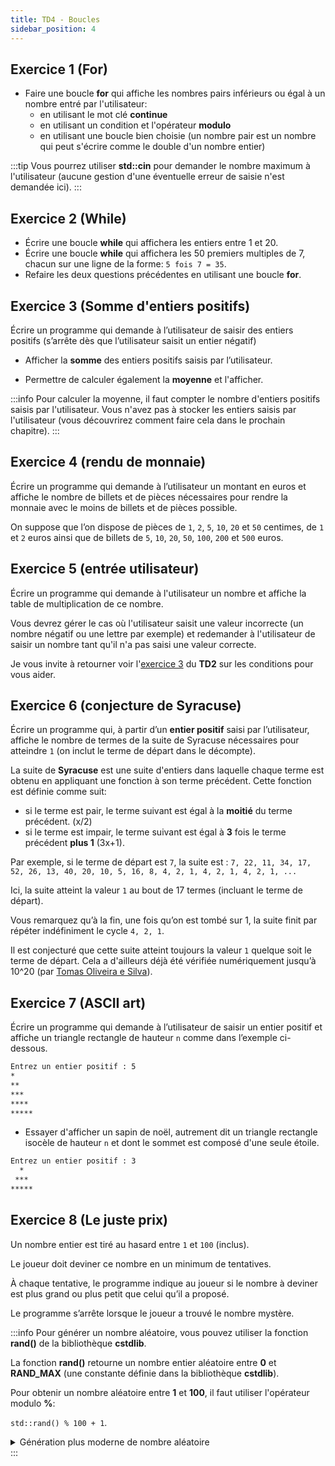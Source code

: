 ```yaml
---
title: TD4 - Boucles
sidebar_position: 4
---
```


## Exercice 1 (For)

- Faire une boucle **for** qui affiche les nombres pairs inférieurs ou égal à un nombre entré par l'utilisateur:
  - en utilisant le mot clé **continue**
  - en utilisant un condition et l'opérateur **modulo**
  - en utilisant une boucle bien choisie (un nombre pair est un nombre qui peut s'écrire comme le double d'un nombre entier)

:::tip
Vous pourrez utiliser **std::cin** pour demander le nombre maximum à l'utilisateur (aucune gestion d'une éventuelle erreur de saisie n'est demandée ici).
:::

## Exercice 2 (While)

- Écrire une boucle **while** qui affichera les entiers entre 1 et 20.
- Écrire une boucle **while** qui affichera les 50 premiers multiples de 7, chacun
sur une ligne de la forme: `5 fois 7 = 35`.
- Refaire les deux questions précédentes en utilisant une boucle **for**.

## Exercice 3 (Somme d'entiers positifs)

Écrire un programme qui demande à l’utilisateur de saisir des entiers positifs (s’arrête dès que l’utilisateur saisit un entier négatif)

- Afficher la **somme** des entiers positifs saisis par l’utilisateur.

- Permettre de calculer également la **moyenne** et l'afficher.

:::info
Pour calculer la moyenne, il faut compter le nombre d'entiers positifs saisis par l'utilisateur.
Vous n'avez pas à stocker les entiers saisis par l'utilisateur (vous découvrirez comment faire cela dans le prochain chapitre).
:::

## Exercice 4 (rendu de monnaie)

Écrire un programme qui demande à l’utilisateur un montant en euros et affiche le nombre de billets et de pièces nécessaires pour rendre la monnaie avec le moins de billets et de pièces possible.

On suppose que l’on dispose de pièces de `1`, `2`, `5`, `10`, `20` et `50` centimes, de `1` et `2` euros ainsi que de billets de `5`, `10`, `20`, `50`, `100`, `200` et `500` euros.

## Exercice 5 (entrée utilisateur)

Écrire un programme qui demande à l'utilisateur un nombre et affiche la table de multiplication de ce nombre.

Vous devrez gérer le cas où l'utilisateur saisit une valeur incorrecte (un nombre négatif ou une lettre par exemple) et redemander à l'utilisateur de saisir un nombre tant qu'il n'a pas saisi une valeur correcte.

Je vous invite à retourner voir l'[exercice 3](/TDs/Conditions#exercice-3) du **TD2** sur les conditions pour vous aider.

## Exercice 6 (conjecture de Syracuse)

Écrire un programme qui, à partir d’un **entier positif** saisi par l’utilisateur, affiche le nombre de termes de la suite de Syracuse nécessaires pour atteindre `1` (on inclut le terme de départ dans le décompte).

La suite de **Syracuse** est une suite d'entiers dans laquelle chaque terme est obtenu en appliquant une fonction à son terme précédent. Cette fonction est définie comme suit:

- si le terme est pair, le terme suivant est égal à la **moitié** du terme précédent. (x/2)
- si le terme est impair, le terme suivant est égal à **3** fois le terme précédent **plus 1** (3x+1).

Par exemple, si le terme de départ est `7`, la suite est :
`7, 22, 11, 34, 17, 52, 26, 13, 40, 20, 10, 5, 16, 8, 4, 2, 1, 4, 2, 1, 4, 2, 1, ...`

Ici, la suite atteint la valeur `1` au bout de 17 termes (incluant le terme de départ).

Vous remarquez qu’à la fin, une fois qu’on est tombé sur 1, la suite finit par répéter indéfiniment le cycle `4, 2, 1`.

Il est conjecturé que cette suite atteint toujours la valeur `1` quelque soit le terme de départ. Cela a d'ailleurs déjà été vérifiée numériquement jusqu’à 10^20 (par [Tomas Oliveira e Silva](https://www.ams.org/journals/mcom/1999-68-225/S0025-5718-99-01031-5/S0025-5718-99-01031-5.pdf)).

## Exercice 7 (ASCII art)

Écrire un programme qui demande à l’utilisateur de saisir un entier positif et affiche un triangle rectangle de hauteur `n` comme dans l’exemple ci-dessous.

```bash title="exemple d'exécution"
Entrez un entier positif : 5
*
**
***
****
*****
```

- Essayer d'afficher un sapin de noël, autrement dit un triangle rectangle isocèle de hauteur `n` et dont le sommet est composé d'une seule étoile.

```bash title="exemple d'exécution"
Entrez un entier positif : 3
  *
 ***
*****
```

## Exercice 8 (Le juste prix)

Un nombre entier est tiré au hasard entre `1` et `100` (inclus).

Le joueur doit deviner ce nombre en un minimum de tentatives.

À chaque tentative, le programme indique au joueur si le nombre à deviner est plus grand ou plus petit que celui qu’il a proposé.

Le programme s’arrête lorsque le joueur a trouvé le nombre mystère.

:::info
Pour générer un nombre aléatoire, vous pouvez utiliser la fonction **rand()** de la bibliothèque **cstdlib**.

La fonction **rand()** retourne un nombre entier aléatoire entre **0** et **RAND_MAX** (une constante définie dans la bibliothèque **cstdlib**).

Pour obtenir un nombre aléatoire entre **1** et **100**, il faut utiliser l'opérateur modulo **%**:

`std::rand() % 100 + 1`.

<details>
<summary>
  Génération plus moderne de nombre aléatoire
</summary>

Avec **C++11**, plusieurs nouvelles fonctionnalités ont été ajoutées dans la bibliothèque **random** pour la génération de nombres aléatoires.

Cela permet de mieux contrôler la génération pseudo-aléatoire de nombres et avoir accès à des distributions de probabilités déjà implémentées.

```cpp
#include <iostream>
#include <random>

int main()
{
    std::random_device rd;
    std::mt19937 gen{rd()};
    std::uniform_int_distribution<int> dist{1, 100};
    
    std::cout << dist(gen) << std::endl;

    return 0;
}
```
</details>
:::
